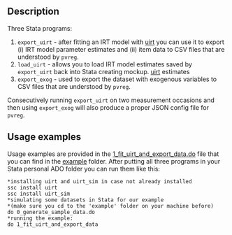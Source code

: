 ## Description
Three Stata programs:
1) ```export_uirt``` - after fitting an IRT model
with [uirt](https://github.com/bkondratek/uirt) you can use it to
export (i) IRT model parameter estimates and (ii) item data to CSV
files that are understood by ```pvreg```.  
2) ```load_uirt``` - allows you to load IRT model estimates 
saved by ```export_uirt``` back into Stata creating mockup.
[uirt](https://github.com/bkondratek/uirt) estimates 
3) ```export_exog``` - used to export the dataset with exogenous 
variables to CSV files that are understood by ```pvreg```.

Consecutively running ```export_uirt``` on two measurement occasions 
and then using ```export_exog``` will also produce a proper
JSON config file for ```pvreg```.

## Usage examples
Usage examples are provided in the
[1_fit_uirt_and_export_data.do](./example/1_fit_uirt_and_export_data.do) file
that you can find in the [example](./example) folder. 
After putting all three programs in your Stata personal ADO folder you can
run them like this:

```commandline
*installing uirt and uirt_sim in case not already installed
ssc install uirt
ssc install uirt_sim
*simulating some datasets in Stata for our example
*(make sure you cd to the 'example' folder on your machine before)
do 0_generate_sample_data.do
*running the example:
do 1_fit_uirt_and_export_data
```

